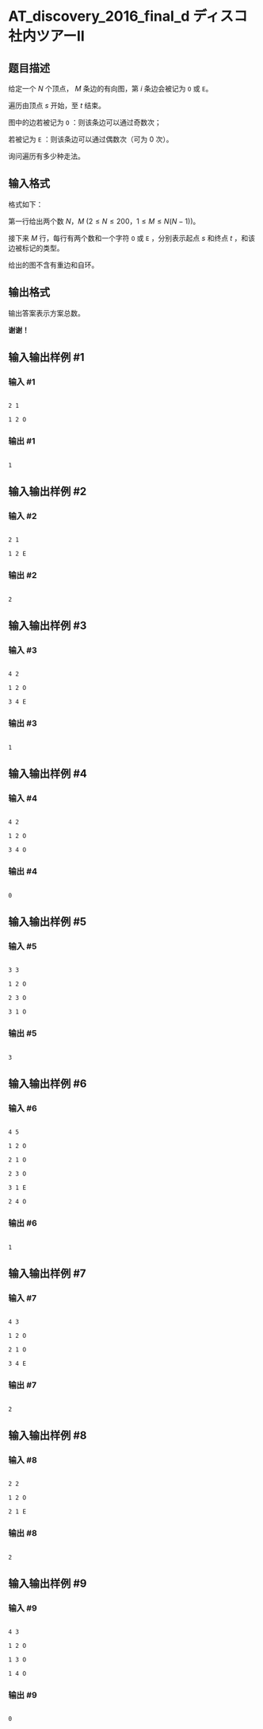 # AT_discovery_2016_final_d ディスコ社内ツアーⅡ

## 题目描述

给定一个 $N$ 个顶点， $M$ 条边的有向图，第 $i$ 条边会被记为 `O` 或 `E`。

遍历由顶点 $s$ 开始，至 $t$ 结束。

图中的边若被记为 `O` ：则该条边可以通过奇数次；
若被记为 `E` ：则该条边可以通过偶数次（可为 $0$ 次）。

询问遍历有多少种走法。

## 输入格式

格式如下：

第一行给出两个数 $N$，$M$ $(2 \le N \le 200，1\le M \le N(N-1))$。

接下来 $M$ 行，每行有两个数和一个字符 `O` 或 `E` ，分别表示起点 $s$ 和终点 $t$ ，和该边被标记的类型。

给出的图不含有重边和自环。

## 输出格式

输出答案表示方案总数。



**谢谢！**

## 输入输出样例 #1

### 输入 #1

```
2 1
1 2 O
```

### 输出 #1

```
1
```

## 输入输出样例 #2

### 输入 #2

```
2 1
1 2 E
```

### 输出 #2

```
2
```

## 输入输出样例 #3

### 输入 #3

```
4 2
1 2 O
3 4 E
```

### 输出 #3

```
1
```

## 输入输出样例 #4

### 输入 #4

```
4 2
1 2 O
3 4 O
```

### 输出 #4

```
0
```

## 输入输出样例 #5

### 输入 #5

```
3 3
1 2 O
2 3 O
3 1 O
```

### 输出 #5

```
3
```

## 输入输出样例 #6

### 输入 #6

```
4 5
1 2 O
2 1 O
2 3 O
3 1 E
2 4 O
```

### 输出 #6

```
1
```

## 输入输出样例 #7

### 输入 #7

```
4 3
1 2 O
2 1 O
3 4 E
```

### 输出 #7

```
2
```

## 输入输出样例 #8

### 输入 #8

```
2 2
1 2 O
2 1 E
```

### 输出 #8

```
2
```

## 输入输出样例 #9

### 输入 #9

```
4 3
1 2 O
1 3 O
1 4 O
```

### 输出 #9

```
0
```